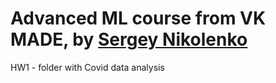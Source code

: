 # Advanced ML course from VK MADE, by [Sergey Nikolenko](https://logic.pdmi.ras.ru/~sergey/teaching/mademl2023.html)

HW1 - folder with Covid data analysis
